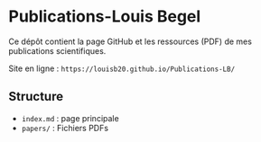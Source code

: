 # Publications-Louis Begel

Ce dépôt contient la page GitHub et les ressources (PDF) de mes publications scientifiques.

Site en ligne : `https://louisb20.github.io/Publications-LB/`

## Structure
- `index.md` : page principale
- `papers/` : Fichiers PDFs
